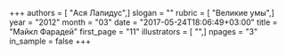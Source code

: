 +++
authors = [ "Ася Лапидус",]
slogan = ""
rubric = [ "Великие умы",]
year = "2012"
month = "03"
date = "2017-05-24T18:06:49+03:00"
title = "Майкл Фарадей"
first_page = "11"
illustrators = [ "",]
npages = "3"
in_sample = false
+++
